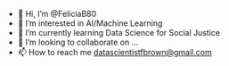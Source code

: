 - 👋 Hi, I’m @FeliciaB80
- 👀 I’m interested in AI/Machine Learning
- 🌱 I’m currently learning Data Science for Social Justice
- 💞️ I’m looking to collaborate on ...
- 📫 How to reach me datascientistfbrown@gmail.com

<!---
FeliciaB80/FeliciaB80 is a ✨ special ✨ repository because its `README.md` (this file) appears on your GitHub profile.
You can click the Preview link to take a look at your changes.
--->
